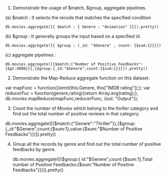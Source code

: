 1.	Demonstrate the usage of $match, $group, aggregate pipelines.

  (a) $match : It selects the recods that matches the specified condition
  
    db.movies.aggregate([{ $match : { Genere : "Animation" }}]).pretty()
    
  (b) $group : It generally groups the input based on a specified id.
  
    db.movies.aggregate([{ $group : (_id: "$Genere" , count: {$sum:1}}}])
    
  (c) aggregate pipelines :
  
    db.movies.aggregate([{$match:{"Number of Positive Feedbacks":{$gt:4000}}},{$group:{_id:"$Genere",count:{$sum:1}}}]).pretty()
  
2. Demonstrate the Map-Reduce aggregate function on this dataset.

  var mapFunc = function(){emit(this.Genere, this["IMDB rating"]);};
  var reducerFuc = function(genere,rating){return Array.avg(rating);};
  db.movies.mapReduce(mapFunc,reducerFunc, {out: "Output"});
  
3. Count the number of Movies which belong to the thriller category and find out the total number of positive reviews in that category. 

  db.movies.aggregate([[$match:{"Genere":"Thriller"}},{$group:{_id:"$Genere",count:{$sum:1},value:{$sum:"$Number of Positive Feedbacks"}}}]).pretty()

4. Group all the records by genre and find out the total number of positive feedbacks by genre.

   db.movies.aggregate([{$group:{ id:"$Genere",count:{$sum:1},Total number of Positive Feedbacks:{$sum:"Number of Positive Feedbacks"}}}]).pretty()


